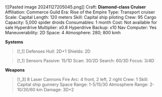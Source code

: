 ![[Pasted image 20241127205045.png]]
Craft: **Diamond-class Cruiser**
Affiliation: Commerce Guild
Era: Rise of the Empire
Type: Transport cruiser
Scale: Capital
Length: 120 meters
Skill: Capital ship piloting
Crew: 95
Cargo Capacity:
5,000 spider droids
Consumables: 1 month
Cost: Not available for sale
Hyperdrive Multiplier: x0.8
Hyperdrive Backup: x10
Nav Computer: Yes
Maneuverability: 2D
Space: 4
Atmosphere: 280; 800 kmh

**Systems**
> [!_1] Defenses
> Hull: 2D+1
> Shields: 2D

> [!_1] Sensors
> Passive: 15/1D
> Scan: 30/2D
> Search: 60/3D
> Focus: 3/4D

**Weapons**
> [!_3] 8 Laser Cannons
> Fire Arc: 4 front, 2 left, 2 right
> Crew: 1
> Skill: Capital ship gunnery
> Space Range: 1-5/15/30
> Atmosphere Range: 2-10/30/60 km
> Damage: 3D+2
